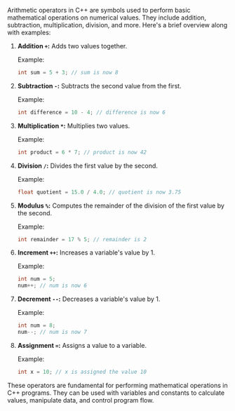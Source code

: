 
Arithmetic operators in C++ are symbols used to perform basic mathematical operations on numerical values. They include addition, subtraction, multiplication, division, and more. Here's a brief overview along with examples:

1. **Addition `+`:** Adds two values together.

   Example:
   ```cpp
   int sum = 5 + 3; // sum is now 8
   ```

2. **Subtraction `-`:** Subtracts the second value from the first.

   Example:
   ```cpp
   int difference = 10 - 4; // difference is now 6
   ```

3. **Multiplication `*`:** Multiplies two values.

   Example:
   ```cpp
   int product = 6 * 7; // product is now 42
   ```

4. **Division `/`:** Divides the first value by the second.

   Example:
   ```cpp
   float quotient = 15.0 / 4.0; // quotient is now 3.75
   ```

5. **Modulus `%`:** Computes the remainder of the division of the first value by the second.

   Example:
   ```cpp
   int remainder = 17 % 5; // remainder is 2
   ```

6. **Increment `++`:** Increases a variable's value by 1.

   Example:
   ```cpp
   int num = 5;
   num++; // num is now 6
   ```

7. **Decrement `--`:** Decreases a variable's value by 1.

   Example:
   ```cpp
   int num = 8;
   num--; // num is now 7
   ```

8. **Assignment `=`:** Assigns a value to a variable.

   Example:
   ```cpp
   int x = 10; // x is assigned the value 10
   ```

These operators are fundamental for performing mathematical operations in C++ programs. They can be used with variables and constants to calculate values, manipulate data, and control program flow.